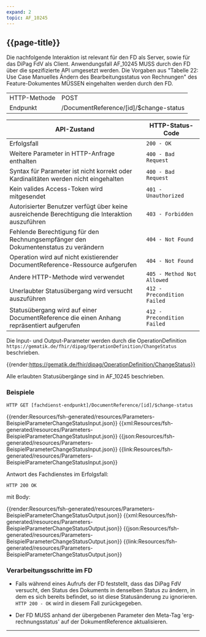 ```yaml
---
expand: 2
topic: AF_10245
---
```


## {{page-title}}

Die nachfolgende Interaktion ist relevant für den FD als Server, sowie für das DiPag FdV als Client. Anwendungsfall AF_10245 MUSS durch den FD über die spezifizierte API umgesetzt werden. Die Vorgaben aus "Tabelle 22: Use Case Manuelles Ändern des Bearbeitungsstatus von Rechnungen" des Feature-Dokumentes MÜSSEN eingehalten werden durch den FD.

|||
|-|-|
|HTTP-Methode|POST|
|Endpunkt|/DocumentReference/[id]/$change-status|

|API-Zustand|HTTP-Status-Code|
|-|-|
|Erfolgsfall|`200 - OK`|
|Weitere Parameter in HTTP-Anfrage enthalten|`400 - Bad Request`|
|Syntax für Parameter ist nicht korrekt oder Kardinalitäten werden nicht eingehalten|`400 - Bad Request`|
|Kein valides Access-Token wird mitgesendet|`401 - Unauthorized`|
|Autorisierter Benutzer verfügt über keine ausreichende Berechtigung die Interaktion auszuführen|`403 - Forbidden`|
|Fehlende Berechtigung für den Rechnungsempfänger den Dokumentenstatus zu verändern|`404 - Not Found`|
|Operation wird auf nicht existierender DocumentReference-Ressource aufgerufen|`404 - Not Found`|
|Andere HTTP-Methode wird verwendet|`405 - Method Not Allowed`|
|Unerlaubter Statusübergang wird versucht auszuführen|`412 - Precondition Failed`|
|Statusübergang wird auf einer DocumentReference die einen Anhang repräsentiert aufgerufen|`412 - Precondition Failed`|

Die Input- und Output-Parameter werden durch die OperationDefinition `https://gematik.de/fhir/dipag/OperationDefinition/ChangeStatus` beschrieben.

{{render:https://gematik.de/fhir/dipag/OperationDefinition/ChangeStatus}}

Alle erlaubten Statusübergänge sind in AF_10245 beschrieben.

### Beispiele

```
HTTP GET [fachdienst-endpunkt]/DocumentReference/[id]/$change-status
```

<tabs>
    <tab title="Parameter-Input">      
        {{render:Resources/fsh-generated/resources/Parameters-BeispielParameterChangeStatusInput.json}}
    </tab>
    <tab title="XML">      
        {{xml:Resources/fsh-generated/resources/Parameters-BeispielParameterChangeStatusInput.json}}
    </tab>
    <tab title="JSON">
        {{json:Resources/fsh-generated/resources/Parameters-BeispielParameterChangeStatusInput.json}}
    </tab>
    <tab title="Link">
        {{link:Resources/fsh-generated/resources/Parameters-BeispielParameterChangeStatusInput.json}}
    </tab>
</tabs>

Antwort des Fachdienstes im Erfolgsfall:

```
HTTP 200 OK
```
mit Body:

<tabs>
    <tab title="Parameter-Input">      
        {{render:Resources/fsh-generated/resources/Parameters-BeispielParameterChangeStatusOutput.json}}
    </tab>
    <tab title="XML">      
        {{xml:Resources/fsh-generated/resources/Parameters-BeispielParameterChangeStatusOutput.json}}
    </tab>
    <tab title="JSON">
        {{json:Resources/fsh-generated/resources/Parameters-BeispielParameterChangeStatusOutput.json}}
    </tab>
    <tab title="Link">
        {{link:Resources/fsh-generated/resources/Parameters-BeispielParameterChangeStatusOutput.json}}
    </tab>
</tabs>

### Verarbeitungsschritte im FD

* Falls während eines Aufrufs der FD feststellt, dass das DiPag FdV versucht, den Status des Dokuments in denselben Status zu ändern, in dem es sich bereits befindet, so ist diese Statusänderung zu ignorieren. `HTTP 200 - OK` wird in diesem Fall zurückgegeben.

* Der FD MUSS anhand der übergebenen Parameter den Meta-Tag 'erg-rechnungsstatus' auf der DokumentReference aktualisieren.

----